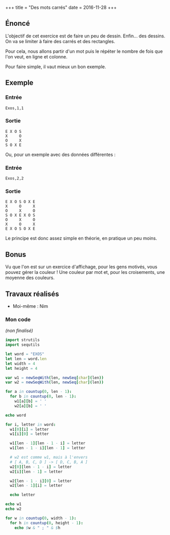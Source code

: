 +++
title = "Des mots carrés"
date = 2016-11-28
+++

## Énoncé

L'objectif de cet exercice est de faire un peu de dessin. Enfin... des dessins.
On va se limiter à faire des carrés et des rectangles.

Pour cela, nous allons partir d'un mot puis le répéter le nombre de fois que
l'on veut, en ligne et colonne.

Pour faire simple, il vaut mieux un bon exemple.

## Exemple

### Entrée

```text
Exos,1,1
```

### Sortie

```text
E X O S
X     O
O     X
S O X E
```

Ou, pour un exemple avec des données différentes :

### Entrée

```text
Exos,2,2
```

### Sortie

```text
E X O S O X E
X     O     X
O     X     O
S O X E X O S
O     X     O
X     O     X
E X O S O X E
```

Le principe est donc assez simple en théorie, en pratique un peu moins.

## Bonus

Vu que l'on est sur un exercice d'affichage, pour les gens motivés, vous pouvez
gérer la couleur ! Une couleur par mot et, pour les croisements, une moyenne
des couleurs.

## Travaux réalisés

- Moi-même : Nim

### Mon code

*(non finalisé)*

```nim
import strutils
import sequtils

let word = "EXOS"
let len = word.len
let width = 4
let height = 4

var w1 = newSeqWith(len, newSeq[char](len))
var w2 = newSeqWith(len, newSeq[char](len))

for a in countup(0, len - 1):
  for b in countup(0, len - 1):
    w1[a][b] = ' '
    w2[a][b] = ' '

echo word

for i, letter in word:
  w1[0][i] = letter
  w1[i][0] = letter

  w1[len - 1][len - 1 - i] = letter
  w1[len - 1 - i][len - 1] = letter

  # w2 est comme w1, mais à l'envers
  # [ A, B, C, D ] -> [ D, C, B, A ]
  w2[0][len - 1 - i] = letter
  w2[i][len - 1] = letter

  w2[len - 1 - i][0] = letter
  w2[len - 1][i] = letter

  echo letter

echo w1
echo w2

for w in countup(0, width - 1):
  for h in countup(0, height - 1):
    echo $w & " ; " & $h
```
